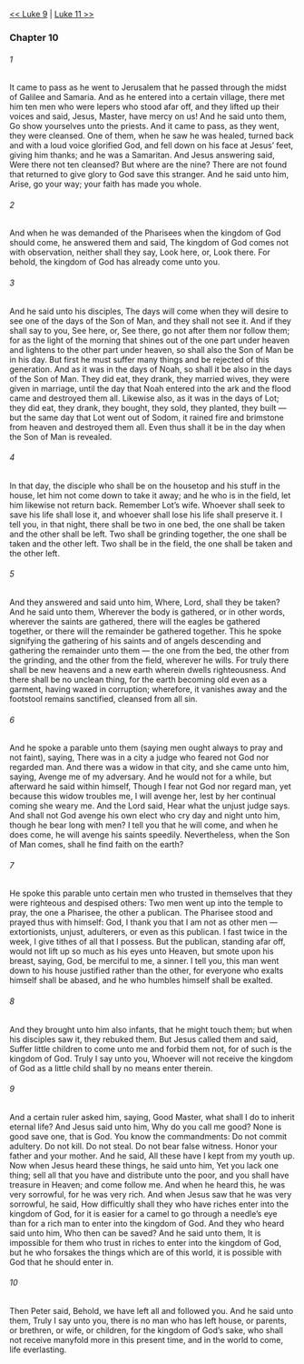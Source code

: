 [<< Luke 9](Luke%209.md)  |  [Luke 11 >>](Luke%2011.md)

### Chapter 10
###### 1
It came to pass as he went to Jerusalem that he passed through the midst of Galilee and Samaria. And as he entered into a certain village, there met him ten men who were lepers who stood afar off, and they lifted up their voices and said, Jesus, Master, have mercy on us! And he said unto them, Go show yourselves unto the priests. And it came to pass, as they went, they were cleansed. One of them, when he saw he was healed, turned back and with a loud voice glorified God, and fell down on his face at Jesus’ feet, giving him thanks; and he was a Samaritan. And Jesus answering said, Were there not ten cleansed? But where are the nine? There are not found that returned to give glory to God save this stranger. And he said unto him, Arise, go your way; your faith has made you whole.

###### 2
And when he was demanded of the Pharisees when the kingdom of God should come, he answered them and said, The kingdom of God comes not with observation, neither shall they say, Look here, or, Look there. For behold, the kingdom of God has already come unto you.

###### 3
And he said unto his disciples, The days will come when they will desire to see one of the days of the Son of Man, and they shall not see it. And if they shall say to you, See here, or, See there, go not after them nor follow them; for as the light of the morning that shines out of the one part under heaven and lightens to the other part under heaven, so shall also the Son of Man be in his day. But first he must suffer many things and be rejected of this generation. And as it was in the days of Noah, so shall it be also in the days of the Son of Man. They did eat, they drank, they married wives, they were given in marriage, until the day that Noah entered into the ark and the flood came and destroyed them all. Likewise also, as it was in the days of Lot; they did eat, they drank, they bought, they sold, they planted, they built — but the same day that Lot went out of Sodom, it rained fire and brimstone from heaven and destroyed them all. Even thus shall it be in the day when the Son of Man is revealed.

###### 4
In that day, the disciple who shall be on the housetop and his stuff in the house, let him not come down to take it away; and he who is in the field, let him likewise not return back. Remember Lot’s wife. Whoever shall seek to save his life shall lose it, and whoever shall lose his life shall preserve it. I tell you, in that night, there shall be two in one bed, the one shall be taken and the other shall be left. Two shall be grinding together, the one shall be taken and the other left. Two shall be in the field, the one shall be taken and the other left.

###### 5
And they answered and said unto him, Where, Lord, shall they be taken? And he said unto them, Wherever the body is gathered, or in other words, wherever the saints are gathered, there will the eagles be gathered together, or there will the remainder be gathered together. This he spoke signifying the gathering of his saints and of angels descending and gathering the remainder unto them — the one from the bed, the other from the grinding, and the other from the field, wherever he wills. For truly there shall be new heavens and a new earth wherein dwells righteousness. And there shall be no unclean thing, for the earth becoming old even as a garment, having waxed in corruption; wherefore, it vanishes away and the footstool remains sanctified, cleansed from all sin.

###### 6
And he spoke a parable unto them (saying men ought always to pray and not faint), saying, There was in a city a judge who feared not God nor regarded man. And there was a widow in that city, and she came unto him, saying, Avenge me of my adversary. And he would not for a while, but afterward he said within himself, Though I fear not God nor regard man, yet because this widow troubles me, I will avenge her, lest by her continual coming she weary me. And the Lord said, Hear what the unjust judge says. And shall not God avenge his own elect who cry day and night unto him, though he bear long with men? I tell you that he will come, and when he does come, he will avenge his saints speedily. Nevertheless, when the Son of Man comes, shall he find faith on the earth?

###### 7
He spoke this parable unto certain men who trusted in themselves that they were righteous and despised others: Two men went up into the temple to pray, the one a Pharisee, the other a publican. The Pharisee stood and prayed thus with himself: God, I thank you that I am not as other men — extortionists, unjust, adulterers, or even as this publican. I fast twice in the week, I give tithes of all that I possess. But the publican, standing afar off, would not lift up so much as his eyes unto Heaven, but smote upon his breast, saying, God, be merciful to me, a sinner. I tell you, this man went down to his house justified rather than the other, for everyone who exalts himself shall be abased, and he who humbles himself shall be exalted.

###### 8
And they brought unto him also infants, that he might touch them; but when his disciples saw it, they rebuked them. But Jesus called them and said, Suffer little children to come unto me and forbid them not, for of such is the kingdom of God. Truly I say unto you, Whoever will not receive the kingdom of God as a little child shall by no means enter therein.

###### 9
And a certain ruler asked him, saying, Good Master, what shall I do to inherit eternal life? And Jesus said unto him, Why do you call me good? None is good save one, that is God. You know the commandments: Do not commit adultery. Do not kill. Do not steal. Do not bear false witness. Honor your father and your mother. And he said, All these have I kept from my youth up. Now when Jesus heard these things, he said unto him, Yet you lack one thing; sell all that you have and distribute unto the poor, and you shall have treasure in Heaven; and come follow me. And when he heard this, he was very sorrowful, for he was very rich. And when Jesus saw that he was very sorrowful, he said, How difficultly shall they who have riches enter into the kingdom of God, for it is easier for a camel to go through a needle’s eye than for a rich man to enter into the kingdom of God. And they who heard said unto him, Who then can be saved? And he said unto them, It is impossible for them who trust in riches to enter into the kingdom of God, but he who forsakes the things which are of this world, it is possible with God that he should enter in.

###### 10
Then Peter said, Behold, we have left all and followed you. And he said unto them, Truly I say unto you, there is no man who has left house, or parents, or brethren, or wife, or children, for the kingdom of God’s sake, who shall not receive manyfold more in this present time, and in the world to come, life everlasting.